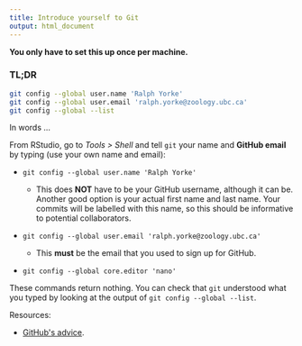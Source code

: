 ```yaml
---
title: Introduce yourself to Git
output: html_document
---
```


**You only have to set this up once per machine.**

### TL;DR

``` sh
git config --global user.name 'Ralph Yorke'
git config --global user.email 'ralph.yorke@zoology.ubc.ca'
git config --global --list
```

In words ...

From RStudio, go to *Tools > Shell* and tell `git` your name and **GitHub email** by typing (use your own name and email):

  * `git config --global user.name 'Ralph Yorke'`
  
    - This does __NOT__ have to be your GitHub username, although it can be. Another good option is your actual first name and last name. Your commits will be labelled with this name, so this should be informative to potential collaborators.

  * `git config --global user.email 'ralph.yorke@zoology.ubc.ca'`
  
    - This __must__ be the email that you used to sign up for GitHub.

  * `git config --global core.editor 'nano'`


These commands return nothing. You can check that `git` understood what you typed by looking at the output of `git config --global --list`.

Resources:

* [GitHub's advice](https://help.github.com/articles/set-up-git).